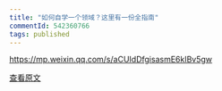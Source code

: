 ```yaml
---
title: "如何自学一个领域？这里有一份全指南"
commentId: 542360766
tags: published
---
```


https://mp.weixin.qq.com/s/aCUIdDfgisasmE6kIBv5gw
    
[查看原文](https://mp.weixin.qq.com/s/aCUIdDfgisasmE6kIBv5gw)
    